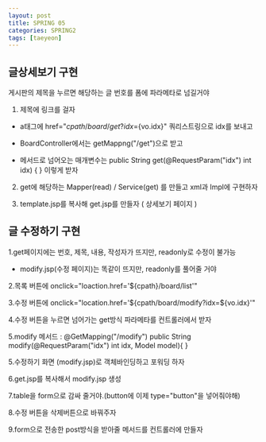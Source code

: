 ```yaml
---
layout: post
title: SPRING 05
categories: SPRING2
tags: [taeyeon]
---
```


## 글상세보기 구현

게시판의 제목을 누르면 해당하는 글 번호를 폼에 파라메타로 넘길거야

1. 제목에 링크를 걸자

- a태그에 href="${cpath}/board/get?idx=${vo.idx}" 쿼리스트링으로 idx를 보내고

- BoardController에서는 getMappng("/get")으로 받고

- 메서드로 넘어오는 매개변수는 public String get(@RequestParam("idx") int idx) { } 이렇게 받자

2. get에 해당하는 Mapper(read) / Service(get) 를 만들고 xml과 Impl에 구현하자

3. template.jsp를 복사해 get.jsp를 만들자 ( 상세보기 페이지 )


## 글 수정하기 구현

1.get페이지에는 번호, 제목, 내용, 작성자가 뜨지만, readonly로 수정이 불가능

- modify.jsp(수정 페이지)는 똑같이 뜨지만, readonly를 풀어줄 거야

2.목록 버튼에 onclick="loaction.href='${cpath}/board/list'"

3.수정 버튼에 onclick="location.href='${cpath/board/modify?idx=${vo.idx}'"

4.수정 버튼을 누르면 넘어가는 get방식 파라메타를 컨트롤러에서 받자

5.modify 메서드 : @GetMapping("/modify") public String modify(@RequestParam("idx") int idx, Model model){ }

5.수정하기 화면 (modify.jsp)로 객체바인딩하고 포워딩 하자

6.get.jsp를 복사해서 modify.jsp 생성

7.table을 form으로 감싸 줄거야.(button에 이제 type="button"을 넣어줘야해)

8.수정 버튼을 삭제버튼으로 바꿔주자

9.form으로 전송한 post방식을 받아줄 메서드를 컨트롤러에 만들자





